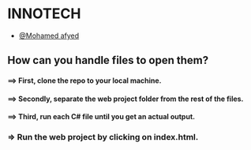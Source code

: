 # INNOTECH

- [@Mohamed afyed](https://github.com/Fayed12)

## How can you handle files to open them?

#### ==> First, clone the repo to your local machine.
#### ==> Secondly, separate the web project folder from the rest of the files.
#### ==> Third, run each C# file until you get an actual output.
### => Run the web project by clicking on index.html.
